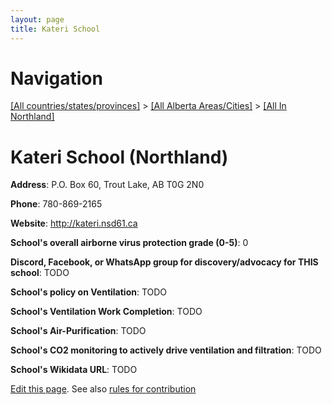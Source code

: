 ```yaml
---
layout: page
title: Kateri School
---
```

# Navigation

[[All countries/states/provinces]](../../..) > [[All Alberta Areas/Cities]](../..) > [[All In Northland]](..)

# Kateri School (Northland)

**Address**: P.O. Box 60, Trout Lake, AB T0G 2N0

**Phone**: 780-869-2165

**Website**: <http://kateri.nsd61.ca>

**School's overall airborne virus protection grade (0-5)**: 0

**Discord, Facebook, or WhatsApp group for discovery/advocacy for THIS school**: TODO

**School's policy on Ventilation**: TODO

**School's Ventilation Work Completion**: TODO

**School's Air-Purification**: TODO

**School's CO2 monitoring to actively drive ventilation and filtration**: TODO

**School's Wikidata URL**: TODO


[Edit this page](https://github.com/ventilate-schools/AB/edit/main/./Northland/Kateri_School.md). See also [rules for contribution](../../../contribution-rules/)